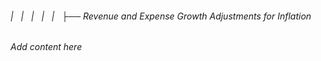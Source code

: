 ###### |   |   |   |   |   ├── Revenue and Expense Growth Adjustments for Inflation

*Add content here*